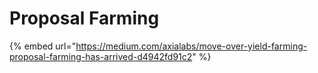 # Proposal Farming

{% embed url="https://medium.com/axialabs/move-over-yield-farming-proposal-farming-has-arrived-d4942fd91c2" %}



